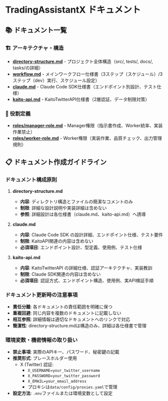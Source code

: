 # TradingAssistantX ドキュメント

## 📚 ドキュメント一覧

### 🏗️ アーキテクチャ・構造

- **[directory-structure.md](./directory-structure.md)** - プロジェクト全体構造（src/, tests/, docs/, tasks/の詳細）
- **[workflow.md](./workflow.md)** - メインワークフロー仕様書（3ステップ（スケジュール）/3ステップ（dev）実行、スケジュール設定）
- **[claude.md](./claude.md)** - Claude Code SDK仕様書（エンドポイント別設計、テスト仕様）
- **[kaito-api.md](./kaito-api.md)** - KaitoTwitterAPI仕様書（2層認証、データ制限対策）

### 👥 役割定義

- **[roles/manager-role.md](./roles/manager-role.md)** - Manager権限（指示書作成、Worker統率、実装作業禁止）
- **[roles/worker-role.md](./roles/worker-role.md)** - Worker権限（実装作業、品質チェック、出力管理規則）

## 📋 ドキュメント作成ガイドライン

### ドキュメント構成原則

1. **directory-structure.md**
   - **内容**: ディレクトリ構造とファイルの簡潔なコメントのみ
   - **制限**: 詳細な設計説明や実装詳細は含めない
   - **参照**: 詳細設計は各仕様書（claude.md、kaito-api.md）へ誘導

2. **claude.md**
   - **内容**: Claude Code SDK の設計詳細、エンドポイント仕様、テスト要件
   - **制限**: KaitoAPI関連の内容は含めない
   - **必須項目**: エンドポイント設計、型定義、使用例、テスト仕様

3. **kaito-api.md**
   - **内容**: KaitoTwitterAPI の詳細仕様、認証アーキテクチャ、実装教訓
   - **制限**: Claude SDK関連の内容は含めない
   - **必須項目**: 認証方式、エンドポイント構造、使用例、実API検証手順

### ドキュメント更新時の注意事項

- **責任分離**: 各ドキュメントの責任範囲を明確に保つ
- **重複回避**: 同じ内容を複数のドキュメントに記載しない
- **相互参照**: 詳細情報は適切なドキュメントへのリンクで対応
- **簡潔性**: directory-structure.mdは構造のみ、詳細は各仕様書で管理

### 環境変数・機密情報の取り扱い

- **禁止事項**: 実際のAPIキー、パスワード、秘密鍵の記載
- **推奨形式**: プレースホルダー使用
  - X (Twitter) 認証:
    - `X_USERNAME=your_twitter_username`
    - `X_PASSWORD=your_twitter_password`
    - `X_EMAIL=your_email_address`
    - プロキシは`data/config/proxies.yaml`で管理
- **設定方法**: `.env`ファイルまたは環境変数として設定
